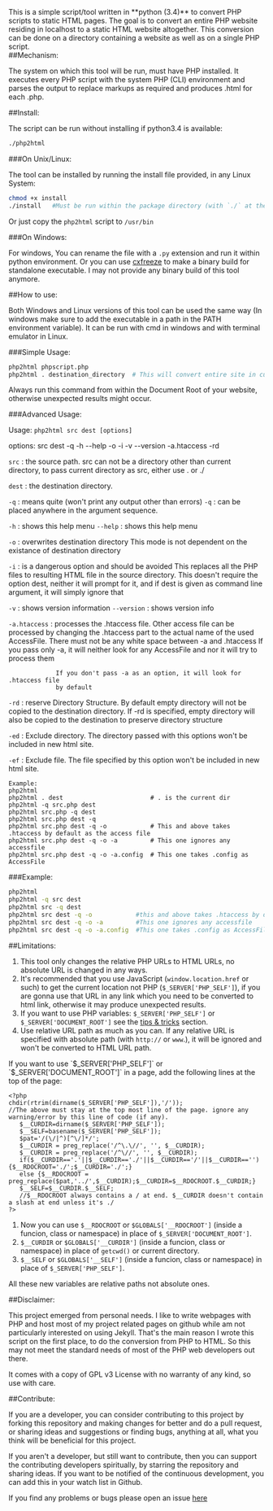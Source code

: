 <div id="description"></div>
This is a simple script/tool written in **python (3.4)** to convert PHP scripts to static HTML pages. The goal is to convert an entire PHP website residing in localhost to a static HTML website altogether. This conversion can be done on a directory containing a website as well as on a single PHP script.

<div id="mechanism"></div>
##Mechanism:

The system on which this tool will be run, must have PHP installed. It executes every PHP script with the system PHP (CLI) environment and parses the output to replace markups as required and produces <span class="quote">.html</span> for each <span class="quote">.php</span>.

<div id="install"></div>
##Install:

The script can be run without installing if python3.4 is available:
```bash
./php2html
```
###On Unix/Linux:

The tool can be installed by running the install file provided, in any Linux System:
```bash
chmod +x install
./install   #Must be run within the package directory (with `./` at the beginning)
```      

Or just copy the `php2html` script to `/usr/bin`

###On Windows:

For windows, You can rename the file with a `.py` extension and run it within python environment. Or you can use <a href="https://pypi.python.org/pypi/cx_Freeze">cxfreeze</a> to make a binary build for standalone executable. I may not provide any binary build of this tool anymore.

<div id="how-to-use"></div>
##How to use:

Both Windows and Linux versions of this tool can be used the same way (In windows make sure to add the executable in a path in the PATH environment variable). It can be run with cmd in windows and with terminal emulator in Linux.


###Simple Usage:
```bash
php2html phpscript.php
php2html . destination_directory  # This will convert entire site in current directory to html
```
Always run this command from within the Document Root of your website, otherwise unexpected results might occur.

###Advanced Usage: 

Usage: `php2html src dest [options]`
   
options: src dest -q -h --help -o -i -v --version -a.htaccess -rd
   
`src`         : the source path.
                 src can not be a directory other than current directory,
                 to pass current directory as src, either use . or ./
   
`dest`        : the destination directory.
   
`-q`          : means quite (won't print any output other than errors)
`-q`          : can be placed anywhere in the argument sequence.
   
`-h`          : shows this help menu
`--help`      : shows this help menu
   
`-o`          : overwrites destination directory
                 This mode is not dependent on the existance of destination
                 directory
   
`-i`          : is a dangerous option and should be avoided
                 This replaces all the PHP files to resulting HTML file
                 in the source directory. This doesn't require the option dest,
                 neither it will prompt for it, and if dest is given as
                 command line argument, it will simply ignore that
   
`-v`          : shows version information
`--version`   : shows version info
   
`-a.htaccess` : processes the .htaccess file.
                 Other access file can be processed by changing the
                .htaccess part to the actual name of the used AccessFile.
                 There must not be any white space between -a and .htaccess
                 If you pass only -a, it will neither look for any AccessFile and
                 nor it will try to process them
   
                 If you don't pass -a as an option, it will look for .htaccess file
                 by default
   
`-rd`         : reserve Directory Structure. By default empty directory will not
                 be copied to the destination directory. If -rd is specified, empty directory
                 will also be copied to the destination to preserve directory structure
   
`-ed`         : Exclude directory. The directory passed with this options won't be included
                 in new html site.
   
`-ef`         : Exclude file. The file specified by this option won't be included in new html site.
   
```
Example:
php2html
php2html . dest                        # . is the current dir
php2html -q src.php dest
php2html src.php -q dest
php2html src.php dest -q
php2html src.php dest -q -o            # This and above takes .htaccess by default as the access file
php2html src.php dest -q -o -a         # This one ignores any accessfile
php2html src.php dest -q -o -a.config  # This one takes .config as AccessFile
```

<div id="example"></div>
###Example:

```bash
php2html
php2html -q src dest
php2html src -q dest
php2html src dest -q -o            #this and above takes .htaccess by default as the access file
php2html src dest -q -o -a         #This one ignores any accessfile
php2html src dest -q -o -a.config  #This one takes .config as AccessFile
```

<div id="limitations"></div>
##Limitations:

 1. This tool only changes the relative PHP URLs to HTML URLs, no absolute URL is changed in any ways.
 2. It's recommended that you use JavaScript (`window.location.href` or such) to get the current location not PHP (`$_SERVER['PHP_SELF']`), if you are gonna use that URL in any link which you need to be converted to html link, otherwise it may produce unexpected results.
 3. If you want to use PHP variables: `$_SERVER['PHP_SELF']` or `$_SERVER['DOCUMENT_ROOT']` see the <a href="#tips-and-trics">tips & tricks</a> section.
 4. Use relative URL path as much as you can. If any relative URL is specified with absolute path (with `http://` or `www`.), it will be ignored and won't be converted to HTML URL path.

<div id="tips-and-trics"></div>
If you want to use `$_SERVER['PHP_SELF']` or `$_SERVER['DOCUMENT_ROOT']` in a page, add the following lines at the top of the page:

```
<?php
chdir(rtrim(dirname($_SERVER['PHP_SELF']),'/')); 
//The above must stay at the top most line of the page. ignore any warning/error by this line of code (if any).
   $__CURDIR=dirname($_SERVER['PHP_SELF']);
   $__SELF=basename($_SERVER['PHP_SELF']);
   $pat='/(\/|^)[^\/]*/';
   $__CURDIR = preg_replace('/^\.\//', '', $__CURDIR);
   $__CURDIR = preg_replace('/^\//', '', $__CURDIR);
   if($__CURDIR=='.'||$__CURDIR=='./'||$__CURDIR=='/'||$__CURDIR==''){$__RDOCROOT='./';$__CURDIR='./';}
   else {$__RDOCROOT = preg_replace($pat,'../',$__CURDIR);$__CURDIR=$__RDOCROOT.$__CURDIR;}
   $__SELF=$__CURDIR.$__SELF;
   //$__RDOCROOT always contains a / at end. $__CURDIR doesn't contain a slash at end unless it's ./
?>
```

1. Now you can use `$__RDOCROOT` or `$GLOBALS['__RDOCROOT']` (inside a funcion, class or namespace) in place of `$_SERVER['DOCUMENT_ROOT']`.
2. `$__CURDIR` or `$GLOBALS['__CURDIR']` (inside a funcion, class or namespace) in place of `getcwd()` or current directory.
3. `$__SELF` or `$GLOBALS['__SELF']` (inside a funcion, class or namespace) in place of `$_SERVER['PHP_SELF']`.

All these new variables are relative paths not absolute ones.

<div id="disclaimer"></div>
##Disclaimer:

This project emerged from personal needs. I like to write webpages with PHP and host most of my project related pages on github while am not particularly interested on using Jekyll. That's the main reason I wrote this script on the first place, to do the conversion from PHP to HTML. So this may not meet the standard needs of most of the PHP web developers out there.

It comes with a copy of <span class="quote">GPL v3 License</span> with no warranty of any kind, so use with care.

<div id="contribute"></div>
##Contribute:

If you are a developer, you can consider contributing to this project by forking this repository and making changes for better and do a pull request, or sharing ideas and suggestions or finding bugs, anything at all, what you think will be beneficial for this project.

If you aren't a developer, but still want to contribute, then you can support the contributing developers spiritually, by starring the repository and sharing ideas. If you want to be notified of the continuous development, you can add this in your watch list in Github.

If you find any problems or bugs please open an issue [here](https://github.com/neurobin/php2html/issues) 

